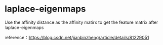 # laplace-eigenmaps

Use the affinity distance as the affinity matirx to get the feature matrix after laplace-eigenmaps

reference：https://blog.csdn.net/jianbinzheng/article/details/81229051
